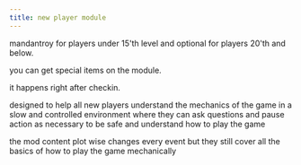 ```yaml
---
title: new player module
---
```

mandantroy for players under 15'th level and optional for players 20'th and below. 

you can get special items on the module. 

it happens right after checkin.

designed to help all new players understand the mechanics of the game in a slow and controlled environment where they can ask questions and pause action as necessary to be safe and understand how to play the game

the mod content plot wise changes every event but they still cover all the basics of how to play the game mechanically